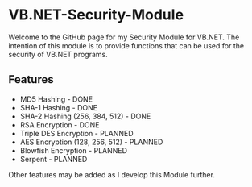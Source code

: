 # VB.NET-Security-Module
Welcome to the GitHub page for my Security Module for VB.NET. The intention of this module is to provide functions that can be used for the security of VB.NET programs.

## Features

- MD5 Hashing - DONE
- SHA-1 Hashing - DONE
- SHA-2 Hashing (256, 384, 512) - DONE
- RSA Encryption - DONE
- Triple DES Encryption - PLANNED
- AES Encryption (128, 256, 512) - PLANNED
- Blowfish Encryption - PLANNED
- Serpent - PLANNED



Other features may be added as I develop this Module further.
